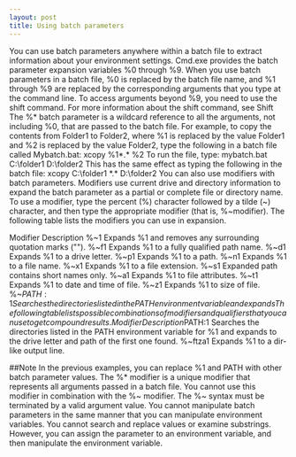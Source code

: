 ```yaml
---
layout: post
title: Using batch parameters
---
```



You can use batch parameters anywhere within a batch file to extract information about your environment settings.
Cmd.exe provides the batch parameter expansion variables %0 through %9. When you use batch parameters in a batch file, %0 is replaced by the batch file name, and %1 through %9 are replaced by the corresponding arguments that you type at the command line. To access arguments beyond %9, you need to use the shift command. For more information about the shift command, see Shift The %* batch parameter is a wildcard reference to all the arguments, not including %0, that are passed to the batch file.
For example, to copy the contents from Folder1 to Folder2, where %1 is replaced by the value Folder1 and %2 is replaced by the value Folder2, type the following in a batch file called Mybatch.bat:
     xcopy %1\*.* %2
To run the file, type:
     mybatch.bat C:\folder1 D:\folder2
This has the same effect as typing the following in the batch file:
     xcopy C:\folder1 \*.* D:\folder2 
You can also use modifiers with batch parameters. Modifiers use current drive and directory information to expand the batch parameter as a partial or complete file or directory name. To use a modifier, type the percent (%) character followed by a tilde (~) character, and then type the appropriate modifier (that is, %~modifier).
The following table lists the modifiers you can use in expansion.

Modifier Description
    %~1  Expands %1 and removes any surrounding quotation marks ("").
    %~f1 Expands %1 to a fully qualified path name.
    %~d1 Expands %1 to a drive letter.
    %~p1 Expands %1 to a path.
    %~n1 Expands %1 to a file name.
    %~x1 Expands %1 to a file extension.
    %~s1 Expanded path contains short names only.
    %~a1 Expands %1 to file attributes.
    %~t1 Expands %1 to date and time of file.
    %~z1 Expands %1 to size of file.
    %~$PATH:1 Searches the directories listed in the PATH environment variable and expands %1 to the fully qualified name of the first one found. If the environment variable name is not defined or the file is not found, this modifier expands to the empty string.
The following table lists possible combinations of modifiers and qualifiers that you can use to get compound results.
Modifier	Description
    %~dp1 Expands %1 to a drive letter and path.
    %~nx1 Expands %1 to a file name and extension.
    %~dp$PATH:1 Searches the directories listed in the PATH environment variable for %1 and expands to the drive letter and path of the first one found.
    %~ftza1 Expands %1 to a dir-like output line.
    
##Note
In the previous examples, you can replace %1 and PATH with other batch parameter values.
The %* modifier is a unique modifier that represents all arguments passed in a batch file. You cannot use this modifier in combination with the %~ modifier. The %~ syntax must be terminated by a valid argument value.
You cannot manipulate batch parameters in the same manner that you can manipulate environment variables. You cannot search and replace values or examine substrings. However, you can assign the parameter to an environment variable, and then manipulate the environment variable.
